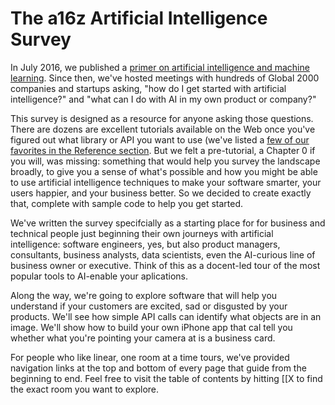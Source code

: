 # The a16z Artificial Intelligence Survey

In July 2016, we published a [primer on artificial intelligence and machine learning](http://a16z.com/2016/06/10/ai-deep-learning-machines/). Since then, we've hosted meetings with hundreds of Global 2000 companies and startups asking, "how do I get started with artificial intelligence?" and "what can I do with AI in my own product or company?"

This survey is designed as a resource for anyone asking those questions. There are dozens are excellent tutorials available on the Web once you've figured out what library or API you want to use (we've listed a [few of our favorites in the Reference section](ai/src/docs/reference/links.md). But we felt a pre-tutorial, a Chapter 0 if you will, was missing: something that would help you survey the landscape broadly, to give you a sense of what's possible and how you might be able to use artificial intelligence techniques to make your software smarter, your users happier, and your business better. So we decided to create exactly that, complete with sample code to help you get started.

We've written the survey specifcially as a starting place for for business and technical people just beginning their own journeys with artificial intelligence: software engineers, yes, but also product managers, consultants, business analysts, data scientists, even the AI-curious line of business owner or executive. Think of this as a docent-led tour of the most popular tools to AI-enable your aplications.

Along the way, we're going to explore software that will help you understand if your customers are excited, sad or disgusted by your products. We'll see how simple API calls can identify what objects are in an image. We'll show how to build your own iPhone app that cal tell you whether what you're pointing your camera at is a business card.

For people who like linear, one room at a time tours, we've provided navigation links at the top and bottom of every page that guide from the beginning to end. Feel free to visit the table of contents by hitting [[X to find the exact room you want to explore.
<!-- Eyes up, Guardian. -->
